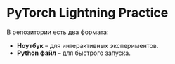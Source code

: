 # PyTorch Lightning Practice

В репозитории есть два формата:
- **Ноутбук** – для интерактивных экспериментов.
- **Python файл** – для быстрого запуска.

